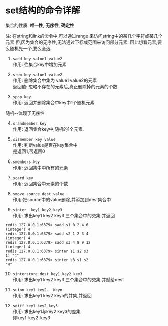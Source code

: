 # set结构的命令详解


集合的性质: **唯一性**, **无序性**, **确定性**

注: 在string和link的命令中,可以通过range 来访问string中的某几个字符或某几个元素 
但,因为集合的无序性,无法通过下标或范围来访问部分元素. 
因此想看元素,要么随机先一个,要么全选  

1. `sadd key value1 value2`  
作用: 往集合key中增加元素

2. `srem key value1 value2`  
作用: 删除集合中集为 value1 value2的元素  
返回值: 忽略不存在的元素后,真正删除掉的元素的个数  

3. `spop key`  
作用: 返回并删除集合中key中1个随机元素

随机--体现了无序性

4. `srandmember key`  
作用: 返回集合key中,随机的1个元素.

5. `sismember key value`  
作用: 判断value是否在key集合中  
是返回1,否返回0

6. `smembers key`  
作用: 返回集中中所有的元素

7. `scard key`  
作用: 返回集合中元素的个数

8. `smove source dest value`  
作用:把source中的value删除,并添加到dest集合中


9. `sinter  key1 key2 key3`  
作用: 求出key1 key2 key3 三个集合中的交集,并返回

```
redis 127.0.0.1:6379> sadd s1 0 2 4 6
(integer) 4
redis 127.0.0.1:6379> sadd s2 1 2 3 4
(integer) 4
redis 127.0.0.1:6379> sadd s3 4 8 9 12
(integer) 4
redis 127.0.0.1:6379> sinter s1 s2 s3
1) "4"
redis 127.0.0.1:6379> sinter s3 s1 s2
"4"
```

10. `sinterstore dest key1 key2 key3`    
作用: 求出key1 key2 key3 三个集合中的交集,并赋给dest


11. `suion key1 key2.. Keyn`  
作用: 求出key1 key2 keyn的并集,并返回

12. `sdiff key1 key2 key3`   
作用: 求出key1与key2 key3的差集  
即key1-key2-key3 

